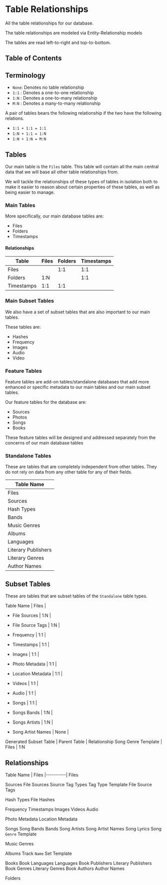 # Table Relationships

All the table relationships for our database.

The table relationships are modeled via Entity-Relationship models

The tables are read left-to-right and top-to-bottom.

## Table of Contents

## Terminology

- `None`: Denotes no table relationship
- `1:1` : Denotes a one-to-one relationship
- `1:N` : Denotes a one-to-many relationship
- `M:N` : Denotes a many-to-many relationship

A pair of tables bears the following relationship if the two have the following relations.

- `1:1 + 1:1 = 1:1`
- `1:N + 1:1 = 1:N`
- `1:N + 1:N = M:N`

## Tables

Our main table is the `Files` table. This table will contain all the
main central data that we will base all other table relationships from.

We will tackle the relationships of these types of tables in isolation both to make it
easier to reason about certain properties of these tables, as well as being easier to manage.

### Main Tables

More specifically, our main database tables are:
- Files
- Folders
- Timestamps

#### Relationships

| Table      | Files | Folders | Timestamps |
|------------|-------|---------|------------|
| Files      |       | 1:1     | 1:1        |
| Folders    | 1:N   |         | 1:1        |
| Timestamps | 1:1   | 1:1     |            |

### Main Subset Tables

We also have a set of subset tables that are also important to our main tables.

These tables are:

- Hashes
- Frequency
- Images
- Audio
- Video

### Feature Tables

Feature tables are add-on tables/standalone databases that add more enhanced or specific
metadata to our main tables and our main subset tables.

Our feature tables for the database are:

- Sources
- Photos
- Songs
- Books

These feature tables will be designed and addressed separately from the concerns of our main database tables


### Standalone Tables

These are tables that are completely independent from other tables.
They do not rely on data from any other table for any of their fields.

Table Name          |
--------------------|
Files               |
Sources             |
Hash Types          |
Bands               |
Music Genres        |
Albums              |
Languages           |
Literary Publishers |
Literary Genres     |
Author Names        |

## Subset Tables

These are tables that are subset tables of the `Standalone` table types.

Table Name              | Files |

- File Sources          | 1:N   |
- File Source Tags      | 1:N   |
- Frequency             | 1:1   |
- Timestamps            | 1:1   |

- Images                | 1:1   |
- Photo Metadata        | 1:1   |
- Location Metadata     | 1:1   |
- Videos                | 1:1   |

- Audio                 | 1:1   |
- Songs                 | 1:1   |
- Songs Bands           | 1:N   |
- Songs Artists         | 1:N   |

- Song Artist Names     | None  |

Generated Subset Table  | Parent Table  | Relationship
Song Genre Template     | Files         | 1:N

## Relationships

Table Name | Files 
|----------|
Files

Sources
File Sources
Source Tag Types
Tag Type Template
File Source Tags

Hash Types
File Hashes

Frequency
Timestamps
Images
Videos
Audio

Photo Metadata
Location Metadata

Songs
Song Bands
Bands
Song Artists
Song Artist Names
Song Lyrics
Song `Genre` Template

Music Genres

Albums
Track `Name` Set Template

Books
Book Languages
Languages
Book Publishers
Literary Publishers
Book Genres Literary Genres
Book Authors
Author Names

Folders
